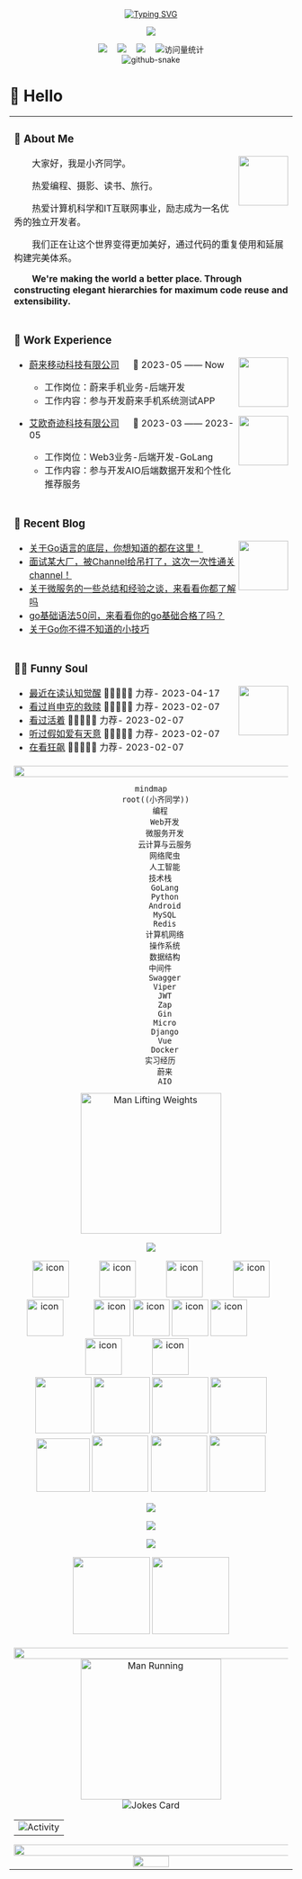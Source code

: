 <div align="center">
  
  <!-- dynamic typing effect 动态打字效果 -->
  <div align="center">
    <a href="https://blog.sunguoqi.com/">
      <img src="https://readme-typing-svg.demolab.com?font=Fira+Code&pause=1000&width=435&lines=console.log(%22Hello%2C%20World%22);小齐同学祝您今天愉快!&center=true&size=27" alt="Typing SVG" />
    </a>
  </div>

  <!-- knock code pictures 敲代码的图片 -->
  <img src="https://cdn.jsdelivr.net/gh/qilide/qilide/assets/images/coding.gif" /><br>

  <!-- profile logo 个人资料徽标 -->
  <div align="center">
    <a href="http://xiamocoding.top/"><img src="https://img.shields.io/badge/Website-博客-blue" /></a>&emsp;
    <a href="https://juejin.cn/user/207133830037005"><img src="https://img.shields.io/badge/稀土掘金-c32136" /></a>&emsp;
    <a href="https://blog.csdn.net/weixin_53795646"><img src="https://img.shields.io/badge/CSDN-论坛-c32136" /></a>&emsp;
    <!-- visitor statistics logo 访客数统计徽标 -->
    <img src="https://komarev.com/ghpvc/?username=qilide&label=Views&color=0e75b6&style=flat" alt="访问量统计" />
  </div>

  <!-- Snake Code Contribution Map 贪吃蛇代码贡献图 -->
<picture>
  <source media="(prefers-color-scheme: dark)" srcset="https://cdn.jsdelivr.net/gh/qilide/qilide/profile-snake-contrib/github-contribution-grid-snake-dark.svg" />
  <source media="(prefers-color-scheme: light)" srcset="https://cdn.jsdelivr.net/gh/qilide/qilide/profile-snake-contrib/github-contribution-grid-snake.svg" />
  <img alt="github-snake" src="https://cdn.jsdelivr.net/gh/qilide/qilide/profile-snake-contrib/github-contribution-grid-snake-dark.svg" />
</picture>

</div>

#  🙋 Hello

<table>
<tr><td>

<!-- About me 关于我 -->
### 🤺 About Me

<img align="right" width="88" src="https://cdn.jsdelivr.net/gh/qilide/qilide/assets/images/steven.png" />

<p>&emsp;&emsp;大家好，我是小齐同学。</p>
<p>&emsp;&emsp;热爱编程、摄影、读书、旅行。</p>
<p>&emsp;&emsp;热爱计算机科学和IT互联网事业，励志成为一名优秀的独立开发者。</p>
<p>&emsp;&emsp;我们正在让这个世界变得更加美好，通过代码的重复使用和延展构建完美体系。</p>
<p><strong>&emsp;&emsp;We're making the world a better place. Through constructing elegant hierarchies for maximum code reuse and extensibility.</strong></p>

</td></tr>

<tr>
<td>
  
### 🏢 Work Experience

<img align="right" width="88" src="https://cdn.jsdelivr.net/gh/sun0225SUN/sun0225SUN/assets/images/nio.png" />

- [蔚来移动科技有限公司](https://www.nio.cn/) &emsp; 📌 2023-05 —— Now
  
  - 工作岗位：蔚来手机业务-后端开发
  - 工作内容：参与开发蔚来手机系统测试APP

<img align="right" width="88" src="https://cdn.jsdelivr.net/gh/qilide/qilide/assets/images/tuhui.png" />

- [艾欧奇迹科技有限公司]() &emsp; 📌 2023-03 —— 2023-05
  
  - 工作岗位：Web3业务-后端开发-GoLang
  - 工作内容：参与开发AIO后端数据开发和个性化推荐服务
</td>
</tr>

<tr><td>

<!-- 优秀博客 -->
### 📃 Recent Blog
  
<img align="right" width="88" src="https://cdn.jsdelivr.net/gh/sun0225SUN/sun0225SUN/assets/images/astronaut.png" />

<!-- START_SECTION:blog -->
* <a href='http://47.93.49.179/2023/03/09/%e5%85%b3%e4%ba%8ego%e8%af%ad%e8%a8%80%e7%9a%84%e5%ba%95%e5%b1%82%ef%bc%8c%e4%bd%a0%e6%83%b3%e7%9f%a5%e9%81%93%e7%9a%84%e9%83%bd%e5%9c%a8%e8%bf%99%e9%87%8c%ef%bc%81/' target='_blank'>关于Go语言的底层，你想知道的都在这里！</a>
* <a href='http://47.93.49.179/2023/04/13/%e9%9d%a2%e8%af%95%e6%9f%90%e5%a4%a7%e5%8e%82%ef%bc%8c%e8%a2%abchannel%e7%bb%99%e5%90%8a%e6%89%93%e4%ba%86%ef%bc%8c%e8%bf%99%e6%ac%a1%e4%b8%80%e6%ac%a1%e6%80%a7%e9%80%9a%e5%85%b3channel%ef%bc%81/' target='_blank'>面试某大厂，被Channel给吊打了，这次一次性通关channel！</a>
* <a href='http://47.93.49.179/2023/01/29/%e5%85%b3%e4%ba%8e%e5%be%ae%e6%9c%8d%e5%8a%a1%e7%9a%84%e4%b8%80%e4%ba%9b%e6%80%bb%e7%bb%93%e5%92%8c%e7%bb%8f%e9%aa%8c%e4%b9%8b%e8%b0%88%ef%bc%8c%e6%9d%a5%e7%9c%8b%e7%9c%8b%e4%bd%a0%e9%83%bd%e4%ba%86/' target='_blank'>关于微服务的一些总结和经验之谈，来看看你都了解吗</a>
* <a href='http://47.93.49.179/2023/01/10/go%e5%9f%ba%e7%a1%80%e8%af%ad%e6%b3%9550%e9%97%ae%ef%bc%8c%e6%9d%a5%e7%9c%8b%e7%9c%8b%e4%bd%a0%e7%9a%84go%e5%9f%ba%e7%a1%80%e5%90%88%e6%a0%bc%e4%ba%86%e5%90%97%ef%bc%9f-2/' target='_blank'>go基础语法50问，来看看你的go基础合格了吗？</a>
* <a href='http://47.93.49.179/2023/01/10/%e5%85%b3%e4%ba%8ego%e4%bd%a0%e4%b8%8d%e5%be%97%e4%b8%8d%e7%9f%a5%e9%81%93%e7%9a%84%e5%b0%8f%e6%8a%80%e5%b7%a7/' target='_blank'>关于Go你不得不知道的小技巧</a>
<!-- END_SECTION:blog -->

</td></tr>

<tr><td>

### 🤾‍♂️ Funny Soul

<img align="right" width="88" src="https://cdn.jsdelivr.net/gh/qilide/qilide/assets/images/artist.png" />

<!-- START_SECTION:douban -->
* <a href='https://book.douban.com/subject/35193035/' target='_blank'>最近在读认知觉醒</a> 🌟🌟🌟🌟🌟 力荐- 2023-04-17
* <a href='http://movie.douban.com/subject/1292052/' target='_blank'>看过肖申克的救赎</a> 🌟🌟🌟🌟🌟 力荐- 2023-02-07
* <a href='http://movie.douban.com/subject/1292365/' target='_blank'>看过活着</a> 🌟🌟🌟🌟🌟 力荐- 2023-02-07
* <a href='https://music.douban.com/subject/26567580/' target='_blank'>听过假如爱有天意</a> 🌟🌟🌟🌟🌟 力荐- 2023-02-07
* <a href='http://movie.douban.com/subject/35465232/' target='_blank'>在看狂飙</a> 🌟🌟🌟🌟🌟 力荐- 2023-02-07
<!-- END_SECTION:douban -->

</td></tr>

<tr><td>

<!-- ########################################## 分割 ########################################## -->
<img width="200%" src="https://cdn.jsdelivr.net/gh/qilide/qilide/assets/images/hr.gif" />

<div align="center" >

```mermaid
mindmap
  root((小齐同学))
    编程
      Web开发
      微服务开发
      云计算与云服务
      网络爬虫
      人工智能
    技术栈
      GoLang
      Python
      Android
      MySQL
      Redis
      计算机网络
      操作系统
      数据结构
    中间件
      Swagger
      Viper
      JWT
      Zap
      Gin
      Micro
      Django
      Vue
      Docker
    实习经历
      蔚来
      AIO
```

<!-- just img 图片 -->
<img src="https://cdn.jsdelivr.net/gh/qilide/qilide/assets/images/man.png" alt="Man Lifting Weights" width="250" height="250" />


<!-- programming tool icon 编程工具图标 -->
<img src="https://skillicons.dev/icons?i=ps,ai,pr,c,cpp,cs,ts,discord,twitter,mongodb,instagram,idea,git" /><br>

<!-- svg -->
<img src="https://techstack-generator.vercel.app/kubernetes-icon.svg" alt="icon" width="65" style="width: 65px; height: 65px; margin-right: 50px; margin-bottom: 0px;" />
<img src="https://techstack-generator.vercel.app/js-icon.svg" alt="icon" width="65" style="width: 65px; height: 65px; margin-right: 50px; margin-bottom: 0px;" />
<img src="https://techstack-generator.vercel.app/mysql-icon.svg" alt="icon" width="65" style="width: 65px; height: 65px; margin-right: 50px; margin-bottom: 0px;" />
<img src="https://techstack-generator.vercel.app/webpack-icon.svg" alt="icon" width="65" style="width: 65px; height: 65px; margin-right: 0px; margin-bottom: 0px;" />
<img src="https://techstack-generator.vercel.app/docker-icon.svg" alt="icon" width="65" style="width: 65px; height: 65px; margin-right: 50px; margin-bottom: 0px;" /> 
<img src="https://techstack-generator.vercel.app/redux-icon.svg" alt="icon" width="65" style="width: 65px; height: 65px; margin-right: 0px; margin-bottom: 0px;" />
<img src="https://techstack-generator.vercel.app/java-icon.svg" alt="icon" width="65" style="width: 65px; height: 65px; margin-right: 0px; margin-bottom: 0px;" />
<img src="https://techstack-generator.vercel.app/eslint-icon.svg" alt="icon" width="65" style="width: 65px; height: 65px; margin-right: 0px; margin-bottom: 0px;" />
<img src="https://techstack-generator.vercel.app/aws-icon.svg" alt="icon" width="65" style="width: 65px; height: 65px; margin-right: 50px; margin-bottom: 0px;" />
<img src="https://techstack-generator.vercel.app/ts-icon.svg" alt="icon" width="65" style="width: 65px; height: 65px; margin-right: 50px; margin-bottom: 0px;" />
<img src="https://techstack-generator.vercel.app/nginx-icon.svg" alt="icon" width="65" style="width: 65px; height: 65px; margin-right: 50px; margin-bottom: 0px;" /><br>

<!-- gif -->
<img height="100" width="100" src="https://cdn.jsdelivr.net/gh/qilide/qilide/assets/images/html.webp">
<img height="100" width="100" src="https://cdn.jsdelivr.net/gh/qilide/qilide/assets/images/cssgif.webp">
<img height="100" width="100" src="https://cdn.jsdelivr.net/gh/qilide/qilide/assets/images/vscode.webp">
<img height="100" width="100" src="https://cdn.jsdelivr.net/gh/qilide/qilide/assets/images/react.webp">
<img height="95" width="95" src="https://cdn.jsdelivr.net/gh/qilide/qilide/assets/images/vue.webp">
<img height="100" width="100" src="https://cdn.jsdelivr.net/gh/qilide/qilide/assets/images/python.webp">
<img height="100" width="100" src="https://cdn.jsdelivr.net/gh/qilide/qilide/assets/images/js.webp">
<img height="100" width="100" src="https://cdn.jsdelivr.net/gh/qilide/qilide/assets/images/github.webp">

<!-- just img 图片 -->
<img src="https://cdn.jsdelivr.net/gh/qilide/qilide/assets/images/icon.png" /></div>


</div>

<!-- ########################################## 分割 ########################################## -->

<div align="center" >
  
<!-- Quotes 名人名言 -->
<img src="https://quotes-github-readme.vercel.app/api?type=horizontal&theme=dark" /><br>
  
<!-- GitHub 奖杯🏆 -->
<img  src="https://github-profile-trophy.vercel.app/?username=qilide&theme=gruvbox&row=1&column=7&no-frame=true&no-bg=true" /><br>

<!-- GitHub 数据统计 -->
<img align="" height="137px" src="https://github-readme-stats.vercel.app/api?username=qilide&hide_title=true&hide_border=true&show_icons=true&include_all_commits=true&line_height=21&bg_color=0,EC6C6C,FFD479,FFFC79,73FA79&theme=graywhite&locale=cn" />
<img align="" height="137px" src="https://github-readme-stats.vercel.app/api/top-langs/?username=qilide&hide_title=true&hide_border=true&layout=compact&bg_color=0,73FA79,73FDFF,D783FF&theme=graywhite&locale=cn" /><br><br>


<!-- ########################################## 分割 ########################################## -->
<img width="200%" src="https://cdn.jsdelivr.net/gh/qilide/qilide/assets/images/hr.gif" />

<div align="center">

<!-- run 图片 -->
<img src="https://cdn.jsdelivr.net/gh/qilide/qilide/assets/images/man_run.png" alt="Man Running" width="250" height="250" />

<!-- Joke 笑话 -->
<div><img src="https://readme-jokes.vercel.app/api?hideBorder&bgColor=%23121212" alt="Jokes Card" /></div>

<!-- GitHub Activity Graph GitHub 活动图 -->
<table align="center">
  <tr>
    <td><img src="https://github-readme-activity-graph.vercel.app/graph?username=qilide&theme=xcode&bg_color=FF000000&hide_border=true" alt="Activity"/></td>
  </tr>
</table>

</div>

<!-- ########################################## 分割 ########################################## -->
<img width="200%" src="https://cdn.jsdelivr.net/gh/qilide/qilide/assets/images/hr.gif" />

<!-- GitHub metrics 信息指标 -->
<div align="center">

<!-- just img 图片 -->
<img width="36%" src="https://cdn.jsdelivr.net/gh/qilide/qilide/assets/images/githubgif.gif" />

</div>
